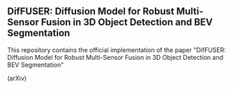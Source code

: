 ## DifFUSER: Diffusion Model for Robust Multi-Sensor Fusion in 3D Object Detection and BEV Segmentation
This repository contains the official implementation of the paper "DifFUSER: Diffusion Model for Robust Multi-Sensor Fusion in 3D Object Detection and BEV Segmentation" 

[//]: # ([[arXiv]&#40;https://arxiv.org/abs/2109.03894&#41;] )

(arXiv)